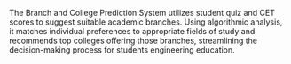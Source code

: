 The Branch and College Prediction System utilizes student quiz and CET scores to suggest
suitable academic branches. Using algorithmic analysis, it matches individual preferences to
appropriate fields of study and recommends top colleges offering those branches, streamlining
the decision-making process for students engineering education.
